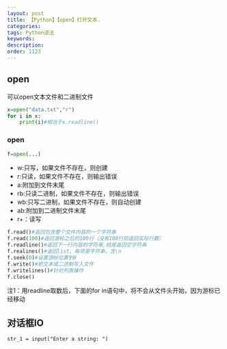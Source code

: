 ```yaml
---
layout: post
title: 【Python】【open】打开文本.
categories:
tags: Python语法
keywords:
description:
order: 1123
---
```




## open
可以open文本文件和二进制文件
```python
x=open("data.txt","r")
for i in x:
    print(i)#相当于x.readline()
```

### open
```python
f=open(...)
```
- w:只写，如果文件不存在，则创建
- r:只读，如果文件不存在，则输出错误
- a:附加到文件末尾
- rb:只读二进制，如果文件不存在，则输出错误
- wb:只写二进制，如果文件不存在，则自动创建
- ab:附加到二进制文件末尾
- r+：读写


```python
f.read()#返回包含整个文件内容的一个字符串
f.read(100)#返回游标之后的100行（没有100行则返回实际行数）
f.readline()#返回下一行内容的字符串,结尾返回空字符串
f.realines()#返回list，每项是字符串，含\n
f.seek(0)#设置游标位置到0
f.write()#把文本或二进制写入文件
f.writelines()#针对列表操作
f.close()
```
注1：用readline取数后，下面的for in语句中，将不会从文件头开始，因为游标已经移动

## 对话框IO
```
str_1 = input("Enter a string: ")
```
